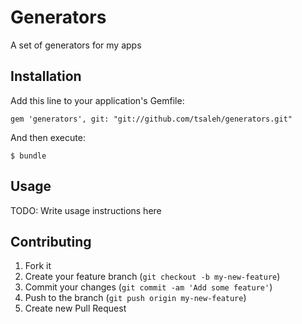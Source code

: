 # Generators

A set of generators for my apps

## Installation

Add this line to your application's Gemfile:

    gem 'generators', git: "git://github.com/tsaleh/generators.git"

And then execute:

    $ bundle

## Usage

TODO: Write usage instructions here

## Contributing

1. Fork it
2. Create your feature branch (`git checkout -b my-new-feature`)
3. Commit your changes (`git commit -am 'Add some feature'`)
4. Push to the branch (`git push origin my-new-feature`)
5. Create new Pull Request
